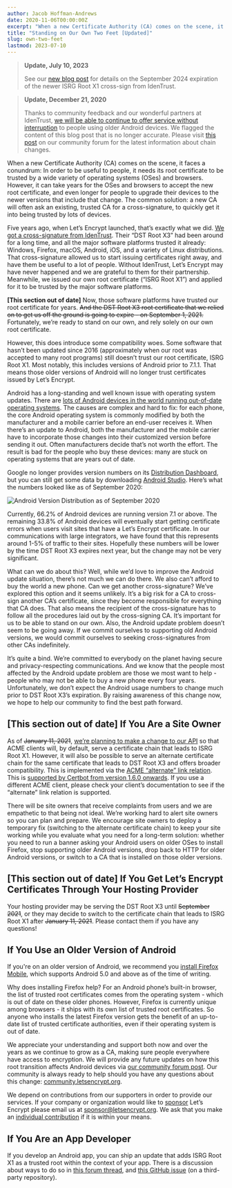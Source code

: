 ```yaml
---
author: Jacob Hoffman-Andrews
date: 2020-11-06T00:00:00Z
excerpt: "When a new Certificate Authority (CA) comes on the scene, it faces a conundrum: In order to be useful to people, it needs its root certificate to be trusted by a wide variety of operating systems (OSes) and browsers. However, it can take years for the OSes and browsers to accept the new root certificate, and even longer for people to upgrade their devices to the newer versions that include that change."
title: "Standing on Our Own Two Feet [Updated]"
slug: own-two-feet
lastmod: 2023-07-10
---
```


> **Update, July 10, 2023**
>
> See our [new blog post](/2023/07/10/cross-sign-expiration.html) for details on the September 2024 expiration of the newer ISRG Root X1 cross-sign from IdenTrust.

> **Update, December 21, 2020**
>
> Thanks to community feedback and our wonderful partners at IdenTrust, [we will be able to continue to offer service without interruption](/2020/12/21/extending-android-compatibility.html) to people using older Android devices.  We flagged the content of this blog post that is no longer accurate. Please visit [this post](https://community.letsencrypt.org/t/production-chain-changes/150739) on our community forum for the latest information about chain changes.

When a new Certificate Authority (CA) comes on the scene, it faces a conundrum: In order to be useful to people, it needs its root certificate to be trusted by a wide variety of operating systems (OSes) and browsers. However, it can take years for the OSes and browsers to accept the new root certificate, and even longer for people to upgrade their devices to the newer versions that include that change. The common solution: a new CA will often ask an existing, trusted CA for a cross-signature, to quickly get it into being trusted by lots of devices.

Five years ago, when Let’s Encrypt launched, that’s exactly what we did. [We got a cross-signature from IdenTrust](https://letsencrypt.org/2015/10/19/lets-encrypt-is-trusted.html). Their “DST Root X3” had been around for a long time, and all the major software platforms trusted it already: Windows, Firefox, macOS, Android, iOS, and a variety of Linux distributions. That cross-signature allowed us to start issuing certificates right away, and have them be useful to a lot of people. Without IdenTrust, Let’s Encrypt may have never happened and we are grateful to them for their partnership. Meanwhile, we issued our own root certificate (“ISRG Root X1”) and applied for it to be trusted by the major software platforms.

**[This section out of date]** Now, those software platforms have trusted our root certificate for years. ~~And the DST Root X3 root certificate that we relied on to get us off the ground is going to expire - on September 1, 2021.~~ Fortunately, we’re ready to stand on our own, and rely solely on our own root certificate.

However, this does introduce some compatibility woes. Some software that hasn’t been updated since 2016 (approximately when our root was accepted to many root programs) still doesn’t trust our root certificate, ISRG Root X1. Most notably, this includes versions of Android prior to 7.1.1. That means those older versions of Android will no longer trust certificates issued by Let’s Encrypt.

Android has a long-standing and well known issue with operating system updates. There are [lots of Android devices in the world running out-of-date operating systems](https://www.theverge.com/2019/9/4/20847758/google-android-update-problem-pie-q-treble-mainline). The causes are complex and hard to fix: for each phone, the core Android operating system is commonly modified by both the manufacturer and a mobile carrier before an end-user receives it. When there’s an update to Android, both the manufacturer and the mobile carrier have to incorporate those changes into their customized version before sending it out. Often manufacturers decide that’s not worth the effort. The result is bad for the people who buy these devices: many are stuck on operating systems that are years out of date.

Google no longer provides version numbers on its [Distribution Dashboard](https://developer.android.com/about/dashboards), but you can still get some data by downloading [Android Studio](https://www.xda-developers.com/android-version-distribution-statistics-android-studio/). Here’s what the numbers looked like as of September 2020:

![Android Version Distribution as of September 2020](/images/2020.11.06-android-version-distribution.png "Android Version Distribution as of September 2020")

Currently, 66.2% of Android devices are running version 7.1 or above. The remaining 33.8% of Android devices will eventually start getting certificate errors when users visit sites that have a Let’s Encrypt certificate. In our communications with large integrators, we have found that this represents around 1-5% of traffic to their sites. Hopefully these numbers will be lower by the time DST Root X3 expires next year, but the change may not be very significant.

What can we do about this? Well, while we’d love to improve the Android update situation, there’s not much we can do there. We also can’t afford to buy the world a new phone. Can we get another cross-signature? We’ve explored this option and it seems unlikely. It’s a big risk for a CA to cross-sign another CA’s certificate, since they become responsible for everything that CA does. That also means the recipient of the cross-signature has to follow all the procedures laid out by the cross-signing CA. It’s important for us to be able to stand on our own. Also, the Android update problem doesn’t seem to be going away. If we commit ourselves to supporting old Android versions, we would commit ourselves to seeking cross-signatures from other CAs indefinitely.

It’s quite a bind. We’re committed to everybody on the planet having secure and privacy-respecting communications. And we know that the people most affected by the Android update problem are those we most want to help - people who may not be able to buy a new phone every four years. Unfortunately, we don’t expect the Android usage numbers to change much prior to DST Root X3’s expiration. By raising awareness of this change now, we hope to help our community to find the best path forward.

## [This section out of date] If You Are a Site Owner

As of ~~January 11, 2021~~, [we’re planning to make a change to our API](https://community.letsencrypt.org/t/transition-to-isrgs-root-delayed-until-jan-11-2021/125516) so that ACME clients will, by default, serve a certificate chain that leads to ISRG Root X1. However, it will also be possible to serve an alternate certificate chain for the same certificate that leads to DST Root X3 and offers broader compatibility. This is implemented via the [ACME “alternate” link relation](https://tools.ietf.org/html/rfc8555#section-7.4.2). This is [supported by Certbot from version 1.6.0 onwards](https://community.letsencrypt.org/t/certbot-users-preparing-for-the-isrg-root-transition-january-11-2021/138059). If you use a different ACME client, please check your client’s documentation to see if the “alternate” link relation is supported.

There will be site owners that receive complaints from users and we are empathetic to that being not ideal. We’re working hard to alert site owners so you can plan and prepare. We encourage site owners to deploy a temporary fix (switching to the alternate certificate chain) to keep your site working while you evaluate what you need for a long-term solution: whether you need to run a banner asking your Android users on older OSes to install Firefox, stop supporting older Android versions, drop back to HTTP for older Android versions, or switch to a CA that is installed on those older versions.

## [This section out of date] If You Get Let’s Encrypt Certificates Through Your Hosting Provider

Your hosting provider may be serving the DST Root X3 until ~~September 2021~~, or they may decide to switch to the certificate chain that leads to ISRG Root X1 after ~~January 11, 2021~~. Please contact them if you have any questions!

## If You Use an Older Version of Android

If you're on an older version of Android, we recommend you [install Firefox Mobile](https://www.mozilla.org/en-US/firefox/mobile/), which supports Android 5.0 and above as of the time of writing.

Why does installing Firefox help? For an Android phone’s built-in browser, the list of trusted root certificates comes from the operating system - which is out of date on these older phones. However, Firefox is currently unique among browsers - it ships with its own list of trusted root certificates. So anyone who installs the latest Firefox version gets the benefit of an up-to-date list of trusted certificate authorities, even if their operating system is out of date.

We appreciate your understanding and support both now and over the years as we continue to grow as a CA, making sure people everywhere have access to encryption. We will provide any future updates on how this root transition affects Android devices via [our community forum post](https://community.letsencrypt.org/t/transition-to-isrgs-root-delayed-until-jan-11-2021/125516). Our community is always ready to help should you have any questions about this change: [community.letsencrypt.org](https://community.letsencrypt.org).

We depend on contributions from our supporters in order to provide our services. If your company or organization would like to [sponsor](https://www.abetterinternet.org/sponsor/) Let’s Encrypt please email us at [sponsor@letsencrypt.org](mailto:sponsor@letsencrypt.org). We ask that you make an [individual contribution](https://letsencrypt.org/donate/) if it is within your means.

## If You Are an App Developer

If you develop an Android app, you can ship an update that adds ISRG Root X1 as a trusted root within the context of your app. There is a discussion about ways to do so in [this forum thread](https://community.letsencrypt.org/t/mobile-client-workarounds-for-isrg-issue/137807), and [this GitHub issue](https://github.com/square/okhttp/issues/6403) (on a third-party repository).
